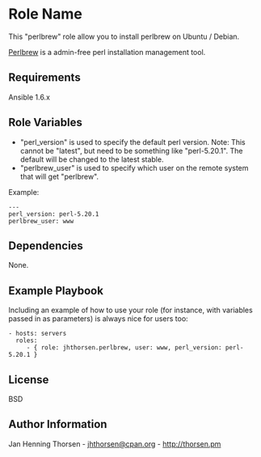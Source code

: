 Role Name
=========

This "perlbrew" role allow you to install perlbrew on Ubuntu / Debian.

[Perlbrew](http://perlbrew.pl) is a admin-free perl installation management
tool.

Requirements
------------

Ansible 1.6.x

Role Variables
--------------

* "perl_version" is used to specify the default perl version. Note: This
  cannot be "latest", but need to be something like "perl-5.20.1". The default
  will be changed to the latest stable.
* "perlbrew_user" is used to specify which user on the remote system that will 
  get
  "perlbrew".

Example:

    ---
    perl_version: perl-5.20.1
    perlbrew_user: www

Dependencies
------------

None.

Example Playbook
----------------

Including an example of how to use your role (for instance, with variables passed in as parameters) is always nice for users too:

    - hosts: servers
      roles:
         - { role: jhthorsen.perlbrew, user: www, perl_version: perl-5.20.1 }

License
-------

BSD

Author Information
------------------

Jan Henning Thorsen - jhthorsen@cpan.org - http://thorsen.pm

